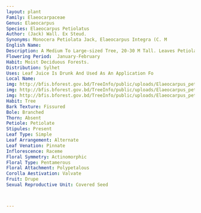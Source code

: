 ```yaml
---
layout: plant
Family: Elaeocarpaceae
Genus: Elaeocarpus
Species: Elaeocarpus Petiolatus
Author: (Jack) Wall. Ex Steud.
Synonyms: Monocera Petiolata Jack, Elaeocarpus Integra (C. M
English Name: 
Description: A Medium To Large-sized Tree, 20-30 M Tall. Leaves Petiolate, Petioles 2.0-6.5 Cm Long, Geniculate At The Apex, Lamina Elliptic-lanceolate Or Oblong-elliptic, 7-20 Ã— 4-9 Cm, Narrowed At The Base, Bluntly Acuminate Or Acute At The Apex, Distantly Serrulate Or Subentire, Coriaceous, Veins Prominent. Inflorescence An Axillary Raceme, 7-12 Cm Long, Glabrate. Flowers C 1.5 Cm Across, Pedicels 5-12 Mm Long, Curved At The Apex, Puberulous. Sepals Lanceolate, 6-8 Mm Long, Glabrous Outside, Puberulous And Keeled Inside, Margin Villous. Petals Oblong, 7-9 Mm Long, Broad And Saccate At The Base, Narrowed At The Apex, Laciniate, Silky On The Both Surfaces, Ridged And Centre. Stamens 20-30, Filaments Shorter Than The Anthers, Anthers Oblong, 2.0-2.5 Mm Long, Shortly Awned, Awns Reflexed, Puberulous Or Glabrescent. Ovary Oblong, 2-locular, Styles Slender, Tapering, Locule With 2 Superposed Rows Of Ovules. Fruit An Oblong-ovoid Drupe, 1.5-2.0 Cm Long, Smooth, Pyrenes Rugose, Tubercled, Indistinctly 4-ridged, Unilocular, 1-seeded.
Flowering Period:  January-February
Habit: Moist Deciduous Forests.
Distribution: Sylhet
Uses: Leaf Juice Is Drunk And Used As An Application Fo
Local Name: 
img: http://bfis.bforest.gov.bd/TreeInfo/public/uploads/Elaeocarpus_petiolatus.jpg
img: http://bfis.bforest.gov.bd/TreeInfo/public/uploads/Elaeocarpus_petiolatus1.jpg
img: http://bfis.bforest.gov.bd/TreeInfo/public/uploads/Elaeocarpus_petiolatus2.jpg
Habit: Tree
Bark Texture: Fissured
Bole: Branched
Thorn: Absent
Petiole: Petiolate
Stipules: Present
Leaf Type: Simple
Leaf Arrangement: Alternate
Leaf Venation: Pinnate
Inflorescence: Raceme
Floral Symmetry: Actinomorphic
Floral Type: Pentamerous
Floral Attachment: Polypetalous
Corolla Aestivation: Valvate
Fruit: Drupe
Sexual Reproductive Unit: Covered Seed



---
```


